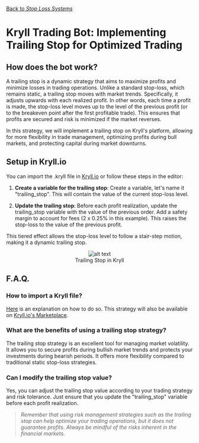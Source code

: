[Back to *Stop Loss Systems*](../README.md)

# Kryll Trading Bot: Implementing Trailing Stop for Optimized Trading

## How does the bot work?

A trailing stop is a dynamic strategy that aims to maximize profits and minimize losses in trading operations. Unlike a standard stop-loss, which remains static, a trailing stop moves with market trends. Specifically, it adjusts upwards with each realized profit. In other words, each time a profit is made, the stop-loss level moves up to the level of the previous profit (or to the breakeven point after the first profitable trade). This ensures that profits are secured and risk is minimized if the market reverses.

In this strategy, we will implement a trailing stop on Kryll's platform, allowing for more flexibility in trade management, optimizing profits during bull markets, and protecting capital during market downturns.

## Setup in Kryll.io

You can import the .kryll file in [Kryll.io](https://platform.kryll.io) or follow these steps in the editor:

1. **Create a variable for the trailing stop**: Create a variable, let's name it "trailing_stop". This will contain the value of the current stop-loss level.

2. **Update the trailing stop**: Before each profit realization, update the trailing_stop variable with the value of the previous order. Add a safety margin to account for fees (2 x 0.25% in this example). This raises the stop-loss to the value of the previous profit.

This tiered effect allows the stop-loss level to follow a stair-step motion, making it a dynamic trailing stop.

<figure style="text-align: center;">
   <img src="https://blog.kryll.io/content/images/2023/07/image-24.png" alt="alt text">
   <figcaption>Trailing Stop in Kryll</figcaption>
</figure>

## F.A.Q.

### How to import a Kryll file?

[Here](https://github.com/Cryptense/Kryll-Strategies-Toolkit/tree/main#how-to-use-a-kryll-file-) is an explanation on how to do so. This strategy will also be available on [Kryll.io's Marketplace](https://platform.kryll.io/marketplace).

### What are the benefits of using a trailing stop strategy?

The trailing stop strategy is an excellent tool for managing market volatility. It allows you to secure profits during bullish market trends and protects your investments during bearish periods. It offers more flexibility compared to traditional static stop-loss strategies.

### Can I modify the trailing stop value?
Yes, you can adjust the trailing stop value according to your trading strategy and risk tolerance. Just ensure that you update the "trailing_stop" variable before each profit realization.

> *Remember that using risk management strategies such as the trailing stop can help optimize your trading operations, but it does not guarantee profits. Always be mindful of the risks inherent in the financial markets.*
